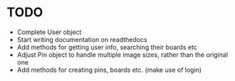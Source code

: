 # TODO

<ul>
    <li>Complete User object</li>
    <li>Start writing documentation on readthedocs</li>
    <li>Add methods for getting user info, searching their boards etc</li>
    <li>Adjust Pin object to handle multiple image sizes, rather than the original one</li>
    <li>Add methods for creating pins, boards etc. (make use of login)</li>
<ul>
